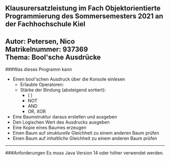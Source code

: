 ## Klausurersatzleistung im Fach Objektorientierte Programmierung des Sommersemesters 2021 an der Fachhochschule Kiel

Autor: Petersen, Nico  
Matrikelnummer: 937369  
Thema: Bool'sche Ausdrücke  
---
###Was dieses Programm kann
- Einen bool'schen Ausdruck über die Konsole einlesen
    - Erlaubte Operatoren: 
    - Stärke der Bindung (absteigend sortiert):
        - ( )
        - NOT
        - AND
        - OR, XOR
- Eine Baumstruktur daraus erstellen und ausgeben
- Den Logischen Wert des Ausdrucks ausgeben
- Eine Kopie eines Baumes erzeugen
- Einen Baum auf _strukturelle_ Gleichheit zu einem anderen Baum prüfen
- Einen Baum auf _inhaltliche_ Gleichheit zu einem anderen Baum prüfen

---
###Anforderungen
Es muss Java Version 14 oder höher verwendet werden.
